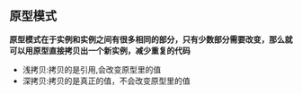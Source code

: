 ## 原型模式
**原型模式在于实例和实例之间有很多相同的部分，只有少数部分需要改变，那么就可以用原型直接拷贝出一个新实例，减少重复的代码**

- 浅拷贝:拷贝的是引用,会改变原型里的值
- 深拷贝:拷贝的是真正的值，不会改变原型里的值